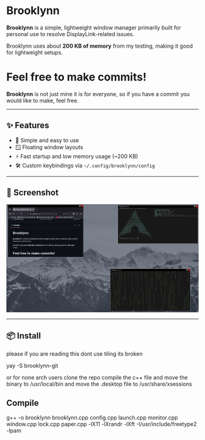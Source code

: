 # Brooklynn

**Brooklynn** is a simple, lightweight window manager primarily built for personal use to resolve DisplayLink-related issues.

Brooklynn uses about **200 KB of memory** from my testing, making it good for lightweight setups.

# Feel free to make commits!

**Brooklynn** is not just mine it is for everyone, so if you have a commit you would like to make, feel free.

---

## ✨ Features

- 🧠 Simple and easy to use
- 🪟 Floating window layouts
- ⚡ Fast startup and low memory usage (~200 KB)
- 🛠️ Custom keybindings via `~/.config/brooklynn/config`

---

## 📸 Screenshot

![Brooklynn Screenshot](screenshot.png)

---

## 📦 Install

please if you are reading this dont use tiling its broken

yay -S brooklynn-git

or for none arch users clone the repo compile the c++ file and move the binary to /usr/local/bin and move the .desktop file to /usr/share/xsessions

## Compile 

g++ -o brooklynn brooklynn.cpp config.cpp launch.cpp monitor.cpp window.cpp lock.cpp paper.cpp -lX11 -lXrandr -lXft -I/usr/include/freetype2 -lpam



